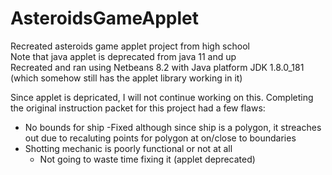 # AsteroidsGameApplet

Recreated asteroids game applet project from high school  
Note that java applet is deprecated from java 11 and up  
Recreated and ran using Netbeans 8.2 with Java platform JDK 1.8.0_181 (which somehow still has the applet library working in it)
  
Since applet is depricated, I will not continue working on this. Completing the original instruction packet for this project had a few flaws:  
- No bounds for ship
  -Fixed although since ship is a polygon, it streaches out due to recaluting points for polygon at on/close to boundaries 
- Shotting mechanic is poorly functional or not at all
  - Not going to waste time fixing it (applet deprecated)
